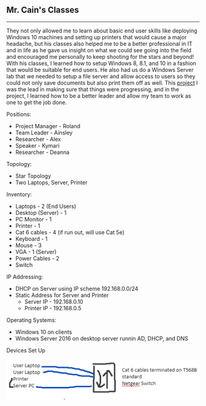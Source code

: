 ## Mr. Cain's Classes
-------------------------

They not only allowed me to learn about basic end user skills like deploying Windows 10 machines and setting up printers that would cause a major headache, but his classes also helped me to be a better professional in IT and in life as he gave us insight on what we could see going into the field and encouraged me personally to keep shooting for the stars and beyond!  With his classes, I learned how to setup Windows 8, 8.1, and 10 in a fashion that would be suitable for end users.  He also had us do a Windows Server lab that we needed to setup a file server and allow access to users so they could not only save documents but also print them off as well.  This [project](https://mitchellcc-my.sharepoint.com/personal/dmshoaf_students_mitchellcc_edu/_layouts/15/Doc.aspx?sourcedoc={b391466f-adb64058-832e-4b9459e37533}&action=edit&wd=target%28Member%20Positions.one%7C04331978-d62c-4199-a4f5-4ba02af13c45%2FPositions%7Cb6ffd3984e44-457e-bf6d-05ef49f5b1cf%2F%29) I was the lead in making sure that things were progressing, and in the project, I learned how to be a better leader and allow my team to work as one to get the job done.


Positions:
  - Project Manager - Roland
  - Team Leader     - Ainsley
  - Researcher      - Alex
  - Speaker         - Kymari
  - Researcher      - Deanna

Topology:
  - Star Topology
  - Two Laptops, Server, Printer

Inventory:
  - Laptops - 2 (End Users)
  - Desktop (Server) - 1
  - PC Monitor - 1
  - Printer - 1
  - Cat 6 cables - 4 (if run out, will use Cat 5e)
  - Keyboard - 1
  - Mouse - 3
  - VGA - 1 (Server)
  - Power Cables - 2
  - Switch

IP Addressing:
  - DHCP on Server using IP scheme 192.168.0.0/24
  - Static Address for Server and Printer
    - Server IP - 192.168.0.10
    - Printer IP - 192.168.0.5

Operating Systems:
  - Windows 10 on clients
  - Windows Server 2016 on desktop server runnin AD, DHCP, and DNS

Devices Set Up
  
  ![](images/topology.PNG)
